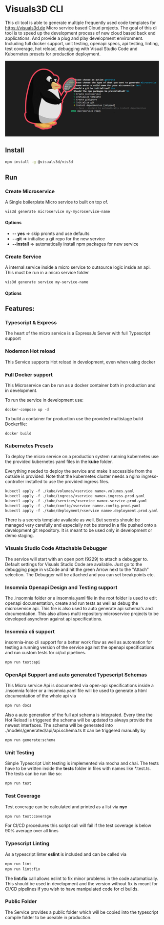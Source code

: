 # Visuals3D CLI 

This cli tool is able to generate multiple frequently used code templates for https://visuals3d.de Micro service based Cloud projects. The goal of this cli tool is to speed up the development process of new cloud based back end applications. And provide a plug and play development environment.
Including full docker support, unit testing, openapi specs, api testing, linting, test coverage, hot reload, debugging with Visual Studio Code and Kubernetes presets for production deployment.



![](https://raw.githubusercontent.com/Visuals3D/vis3d/master/images/thumbnail.jpg)



## Install

```bash
npm install -g @visuals3d/vis3d
```



## Run 

### Create Microservice

A Single boilerplate Micro service to built on top of.

```bash
vis3d generate microservice my-mycroservice-name 
```

#### Options

- **-- yes**  => skip promts and use defaults
- **--git** => initialise a git repo for the new service
- **--install** => automatically install npm packages for new service


### Create Service

A internal service inside a micro service to outsource logic inside an api. This must be run in a micro service folder

```bash
vis3d generate service my-service-name 
```

#### Options






## Features:



### Typescript & Express

The heart of the micro service is a ExpressJs Server with full Typescript support



### Nodemon Hot reload

This Service supports Hot reload in development, even when using docker



### Full Docker support

This Microservice can be run as a docker container both in production and in development. 

To run the service in development use:

```shell
docker-compose up -d
```

To build a container for production use the provided multistage build Dockerfile:

```shell
docker build
```



### Kubernetes Presets

To deploy the micro service on a production system running kubernetes use the provided kubernetes yaml files in the **kube** folder. 

Everything needed to deploy the service and make it accessible from the outside is provided. Note that the kubernetes cluster needs a nginx ingress-controller installed to use the provided ingress files.

```shell
kubectl apply -f ./kube/volumes/<service name>.volumes.yaml
kubectl apply -f ./kube/ingress/<service name>.ingress.prod.yaml
kubectl apply -f ./kube/services/<service name>.service.prod.yaml
kubectl apply -f ./kube/config/<service name>.config.prod.yaml
kubectl apply -f ./kube/deployment/<service name>.deployment.prod.yaml
```

There is a secrets template available as well. But secrets should be managed very carefully and especially not be stored in a file pushed onto a development git repository. It is meant to be used only in development or demo staging.





### Visuals Studio Code Attachable Debugger

The service will start with an open port (9229) to attach a debugger to. Default settings for Visuals Studio Code are available. Just go to the debugging page in vsCode and hit the green Arrow next to the "Attach" selection. The Debugger will be attached and you can set breakpoints etc. 





### Insomnia Openapi Design and Testing support

The .insomnia folder or a insomnia.yaml file in the root folder is used to edit openapi documentation, create and run tests as well as debug the microservice api. 
This file is also used to auto generate api schema's and documentation.
This also allows multi repository microservice projects to be developed asynchron against api specifications.





### Insomnia cli support 

insomnia-inso cli support for a better work flow as well as automation for testing a running version of the service against the openapi specifications and run custom tests for ci/cd pipelines.

```bash
npm run test:api
```





### OpenApi Support and auto generated Typescript Schemas

This Micro service Api is documented via open-api specifications inside a .insomnia folder or a insomnia.yaml file will be used to generate a html documentation of the whole api via 

```bash
npm run docs
```

Also a auto generation of the full api schema is integrated. Every time the Hot Reload is triggered the schema will be updated to always provide the newest interfaces.
The schema will be generated into ./models/generated/api/api.schema.ts
It can be triggered manually by

```bash
npm run generate:schema
```





### Unit Testing

Simple Typescript Unit testing is implemented via mocha and chai. The tests have to be written inside the **tests** folder in files with names like *.test.ts. The tests can be run like so:

```bash
npm run test
```



### Test Coverage

Test coverage can be calculated and printed as a list via **nyc**

```bash
npm run test:coverage
```

For CI/CD procedures this script call will fail if the test coverage is below 90% average over all lines



### Typescript Linting

As a typescript linter **eslint** is included and can be called via

```bash
npm run lint
npm run lint:fix
```

The **lint:fix** call allows eslint to fix minor problems in the code automatically. This should be used in development and the version without fix is meant for CI/CD pipelines if you wish to have manipulated code for ci builds.



### Public Folder

The Service provides a public folder which will be copied into the typescript compile folder to be useable in production.









